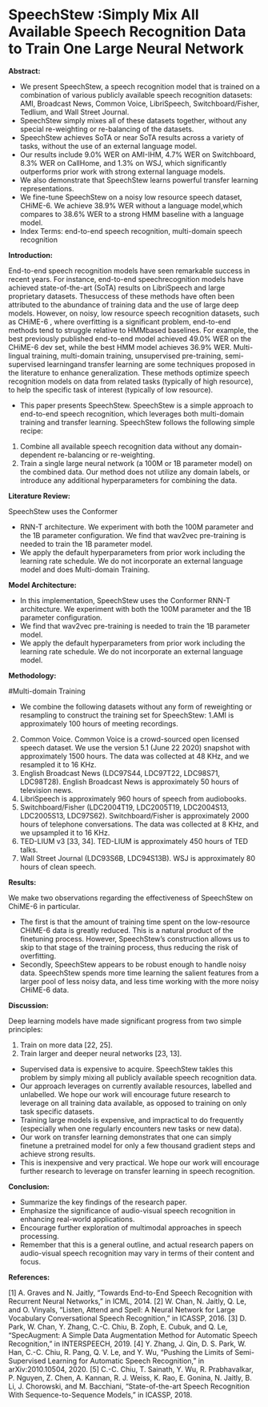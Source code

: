 
# SpeechStew :Simply Mix All Available Speech Recognition Data to Train One Large Neural Network

**Abstract:**

* We present SpeechStew, a speech recognition model that is trained on a combination of various publicly available speech recognition datasets: AMI, Broadcast News, Common Voice, LibriSpeech, Switchboard/Fisher, Tedlium, and Wall Street Journal.
* SpeechStew simply mixes all of these datasets together, without any special re-weighting or re-balancing of the datasets.
* SpeechStew achieves SoTA or near SoTA results across a variety of tasks, without the use of an external language model.
* Our results include 9.0% WER on AMI-IHM, 4.7% WER on Switchboard, 8.3% WER on CallHome, and 1.3% on WSJ, which significantly outperforms prior work with strong external language models.
* We also demonstrate that SpeechStew learns powerful transfer learning representations. 
* We fine-tune SpeechStew on a noisy low resource speech dataset, CHiME-6. We achieve 38.9% WER without a language model,which compares to 38.6% WER to a strong HMM baseline with a language model.
* Index Terms: end-to-end speech recognition, multi-domain speech recognition

**Introduction:**

End-to-end speech recognition models have seen remarkable success in recent years. For instance, end-to-end speechrecognition models have achieved state-of-the-art (SoTA) results on LibriSpeech and large proprietary datasets.
Thesuccess of these methods have often been attributed to the abundance of training data and the use of large deep models.
However, on noisy, low resource speech recognition datasets, such as CHiME-6 , where overfitting is a significant problem, end-to-end methods tend to struggle relative to HMMbased baselines.
 For example, the best previously published end-to-end model achieved 49.0% WER on the CHiME-6 dev set, while the best HMM model achieves 36.9% WER.
Multi-lingual training, multi-domain training, unsupervised pre-training, semi-supervised learningand transfer learning are some techniques proposed in the literature to enhance generalization.
These methods optimize speech recognition models on data from related tasks (typically of high resource), to help the specific task of interest (typically of low resource).
* This paper presents SpeechStew. SpeechStew is a simple approach to end-to-end speech recognition, which leverages
both multi-domain training and transfer learning.
SpeechStew follows the following simple recipe:
1. Combine all available speech recognition data without
any domain-dependent re-balancing or re-weighting.
2. Train a single large neural network (a 100M or 1B parameter model) on the combined data.
Our method does not utilize any domain labels, or introduce any additional hyperparameters for combining the data.

**Literature Review:**

SpeechStew uses the Conformer 
* RNN-T  architecture. We experiment with both the 100M
parameter  and the 1B parameter configuration. We find
that wav2vec pre-training  is needed to train the 1B parameter model.
* We apply the default hyperparameters from prior work including the learning rate schedule. 
We do not incorporate an external language model and does Multi-domain Training.

**Model Architecture:**

* In this implementation, SpeechStew uses the Conformer RNN-T architecture. We experiment with both the 100M
parameter and the 1B parameter configuration.
* We find that wav2vec pre-training is needed to train the 1B parameter model. 
* We apply the default hyperparameters from prior work including the learning rate schedule. We do not
incorporate an external language model.

**Methodology:**

#Multi-domain Training
* We combine the following datasets without any form of reweighting or resampling to construct the training set for SpeechStew:
1.AMI is approximately 100 hours of meeting recordings.
2. Common Voice. Common Voice is a crowd-sourced open licensed speech dataset. We use the version 5.1 (June 22 2020) snapshot with approximately 1500 hours.
The data was collected at 48 KHz, and we resampled it to 16 KHz.
3. English Broadcast News (LDC97S44, LDC97T22, LDC98S71, LDC98T28). English Broadcast News is approximately 50 hours of television news.
4. LibriSpeech is approximately 960 hours of speech from audiobooks.
5. Switchboard/Fisher (LDC2004T19, LDC2005T19, LDC2004S13, LDC2005S13, LDC97S62). Switchboard/Fisher is approximately 2000 hours of telephone conversations. The data was collected at 8 KHz, and we upsampled it to 16 KHz.
6. TED-LIUM v3 [33, 34]. TED-LIUM is approximately 450 hours of TED talks.
7. Wall Street Journal (LDC93S6B, LDC94S13B). WSJ is approximately 80 hours of clean speech.

**Results:**

We make two observations regarding the effectiveness of SpeechStew on ChiME-6 in particular.
* The first is that the amount of training time spent on the low-resource CHiME-6 data is greatly reduced. 
This is a natural product of the finetuning process. 
However, SpeechStew’s construction allows us to skip to that stage of the training process, thus reducing the risk of overfitting.
* Secondly, SpeechStew appears to be robust enough to handle noisy data. SpeechStew spends more time learning the salient features from a larger pool of less noisy data, and less time working with the more noisy CHiME-6 data.

**Discussion:**

Deep learning models have made significant progress from two
simple principles:
1. Train on more data [22, 25].
2. Train larger and deeper neural networks [23, 13].
* Supervised data is expensive to acquire. SpeechStew takles this problem by simply mixing all publicly available speech recognition data. 
* Our approach leverages on currently available resources, labelled and unlabelled. We hope our work will encourage future research to leverage on all training data available, as opposed to training on only task specific datasets.
* Training large models is expensive, and impractical to do frequently (especially when one regularly encounters new tasks or new data). 
* Our work on transfer learning demonstrates that one can simply finetune a pretrained model for only a few thousand gradient steps and achieve strong results. 
* This is inexpensive and very practical. We hope our work will encourage further research to leverage on transfer learning in speech recognition.

**Conclusion:**

* Summarize the key findings of the research paper.
* Emphasize the significance of audio-visual speech recognition in enhancing real-world applications.
* Encourage further exploration of multimodal approaches in speech processing.
* Remember that this is a general outline, and actual research papers on audio-visual speech recognition may vary in terms of their content and focus.

**References:**

[1] A. Graves and N. Jaitly, “Towards End-to-End Speech Recognition with Recurrent Neural Networks,” in ICML, 2014.
[2] W. Chan, N. Jaitly, Q. Le, and O. Vinyals, “Listen, Attend and Spell: A Neural Network for Large Vocabulary    Conversational Speech Recognition,” in ICASSP, 2016.
[3] D. Park, W. Chan, Y. Zhang, C.-C. Chiu, B. Zoph, E. Cubuk, and Q. Le, “SpecAugment: A Simple Data Augmentation Method for Automatic Speech Recognition,” in INTERSPEECH, 2019.
[4] Y. Zhang, J. Qin, D. S. Park, W. Han, C.-C. Chiu, R. Pang, Q. V. Le, and Y. Wu, “Pushing the Limits of Semi-Supervised Learning for Automatic Speech Recognition,” in arXiv:2010.10504, 2020.
[5] C.-C. Chiu, T. Sainath, Y. Wu, R. Prabhavalkar, P. Nguyen, Z. Chen, A. Kannan, R. J. Weiss, K. Rao, E. Gonina, N. Jaitly, B. Li, J. Chorowski, and M. Bacchiani, “State-of-the-art Speech Recognition With Sequence-to-Sequence Models,” in ICASSP, 2018.

